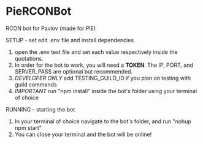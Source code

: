 # PieRCONBot
RCON bot for Pavlov (made for PIE)

SETUP - set edit .env file and install dependencies 
1. open the .env text file and set each value respectively inside the quotations.
2. In order for the bot to work, you will need a **TOKEN**. The IP, PORT, and SERVER_PASS are optional but recommended.
3. *DEVELOPER ONLY* add TESTING_GUILD_ID if you plan on testing with guild commands
4. *IMPORTANT* run "npm install" inside the bot's folder using your terminal of choice

RUNNING - starting the bot
1. In your terminal of choice navigate to the bot's folder, and run "nohup npm start"
2. You can close your terminal and the bot will be online!
